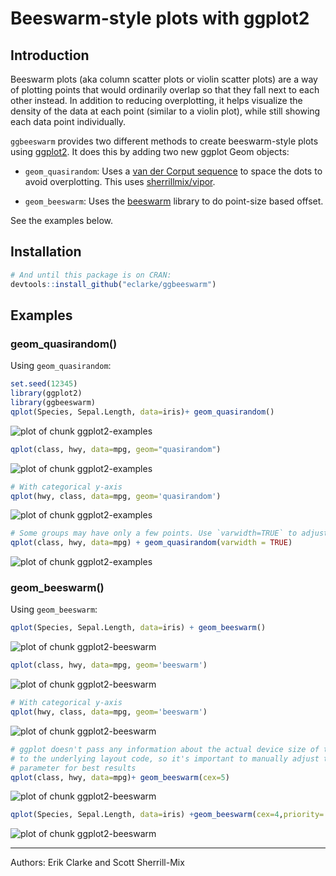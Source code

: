 # Beeswarm-style plots with ggplot2

## Introduction
Beeswarm plots (aka column scatter plots or violin scatter plots) are a way of plotting points that would ordinarily overlap so that they fall next to each other instead. In addition to reducing overplotting, it helps visualize the density of the data at each point (similar to a violin plot), while still showing each data point individually.

`ggbeeswarm` provides two different methods to create beeswarm-style plots using [ggplot2](http://ggplot2.org). It does this by adding two new ggplot Geom objects:

- `geom_quasirandom`: Uses a [van der Corput sequence](http://en.wikipedia.org/wiki/Van_der_Corput_sequence) to space the dots to avoid overplotting. This uses [sherrillmix/vipor](https://github.com/sherrillmix/vipor).

- `geom_beeswarm`: Uses the [beeswarm](https://cran.r-project.org/web/packages/beeswarm/index.html) library to do point-size based offset. 

See the examples below.


## Installation


```r
# And until this package is on CRAN:
devtools::install_github("eclarke/ggbeeswarm")
```

## Examples

### geom_quasirandom()

Using `geom_quasirandom`:

```r
set.seed(12345)
library(ggplot2)
library(ggbeeswarm)
qplot(Species, Sepal.Length, data=iris)+ geom_quasirandom()
```

![plot of chunk ggplot2-examples](README_files/figure-html/ggplot2-examples-1.png) 

```r
qplot(class, hwy, data=mpg, geom="quasirandom")
```

![plot of chunk ggplot2-examples](README_files/figure-html/ggplot2-examples-2.png) 

```r
# With categorical y-axis
qplot(hwy, class, data=mpg, geom='quasirandom')
```

![plot of chunk ggplot2-examples](README_files/figure-html/ggplot2-examples-3.png) 

```r
# Some groups may have only a few points. Use `varwidth=TRUE` to adjust width dynamically.
qplot(class, hwy, data=mpg) + geom_quasirandom(varwidth = TRUE)
```

![plot of chunk ggplot2-examples](README_files/figure-html/ggplot2-examples-4.png) 

### geom_beeswarm()

Using `geom_beeswarm`:

```r
qplot(Species, Sepal.Length, data=iris) + geom_beeswarm()
```

![plot of chunk ggplot2-beeswarm](README_files/figure-html/ggplot2-beeswarm-1.png) 

```r
qplot(class, hwy, data=mpg, geom='beeswarm')
```

![plot of chunk ggplot2-beeswarm](README_files/figure-html/ggplot2-beeswarm-2.png) 

```r
# With categorical y-axis
qplot(hwy, class, data=mpg, geom='beeswarm')
```

![plot of chunk ggplot2-beeswarm](README_files/figure-html/ggplot2-beeswarm-3.png) 

```r
# ggplot doesn't pass any information about the actual device size of the points
# to the underlying layout code, so it's important to manually adjust the `cex` 
# parameter for best results
qplot(class, hwy, data=mpg)+ geom_beeswarm(cex=5)
```

![plot of chunk ggplot2-beeswarm](README_files/figure-html/ggplot2-beeswarm-4.png) 

```r
qplot(Species, Sepal.Length, data=iris) +geom_beeswarm(cex=4,priority='density')
```

![plot of chunk ggplot2-beeswarm](README_files/figure-html/ggplot2-beeswarm-5.png) 


------
Authors: Erik Clarke and Scott Sherrill-Mix

